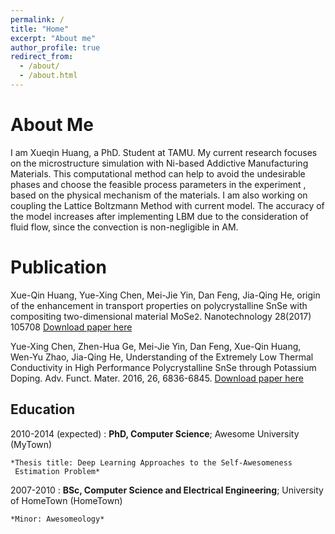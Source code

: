 ```yaml
---
permalink: /
title: "Home"
excerpt: "About me"
author_profile: true
redirect_from: 
  - /about/
  - /about.html
---
```


About Me
======
I am Xueqin Huang, a PhD. Student at TAMU. My current research focuses on the microstructure simulation with Ni-based Addictive Manufacturing Materials. This computational method can help to avoid the undesirable phases and choose the feasible process parameters in the experiment , based on the physical mechanism of the materials. I am also working on coupling the Lattice Boltzmann Method with current model. The accuracy of the model increases after implementing LBM due to the consideration of fluid flow, since the convection is non-negligible in AM. 

Publication
======
Xue-Qin Huang, Yue-Xing Chen, Mei-Jie Yin, Dan Feng, Jia-Qing He, origin of the enhancement in transport properties on polycrystalline SnSe with compositing two-dimensional material MoSe<font size="-1">2</font>. Nanotechnology 28(2017) 105708
[Download paper here](https://iopscience.iop.org/article/10.1088/1361-6528/aa55e3) 

Yue-Xing Chen, Zhen-Hua Ge, Mei-Jie Yin, Dan Feng, Xue-Qin Huang, Wen-Yu Zhao, Jia-Qing He, Understanding of the Extremely Low Thermal Conductivity in High Performance Polycrystalline SnSe through Potassium Doping. Adv. Funct. Mater. 2016, 26, 6836-6845. 
[Download paper here](https://onlinelibrary.wiley.com/doi/full/10.1002/adfm.201602652) 

Education
---------

2010-2014 (expected)
:   **PhD, Computer Science**; Awesome University (MyTown)

    *Thesis title: Deep Learning Approaches to the Self-Awesomeness
     Estimation Problem*

2007-2010
:   **BSc, Computer Science and Electrical Engineering**; University of
    HomeTown (HomeTown)

    *Minor: Awesomeology*
